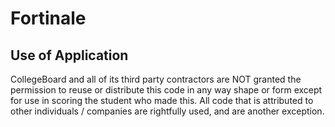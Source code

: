 # Fortinale
## Use of Application
CollegeBoard and all of its third party contractors are NOT granted the permission to reuse or distribute this code in any way shape or form except for use in scoring the student who made this. All code that is attributed to other individuals / companies are rightfully used, and are another exception.